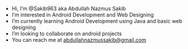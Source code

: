 - Hi, I’m @Sakib963 aka Abdullah Nazmus Sakib
- I’m interested in Android Development and Web Designing
-  I’m currently learning Android Development using Java and basic web designing
-  I’m looking to collaborate on android projects
-  You can reach me at abdullahnazmussakib@gmail.com
